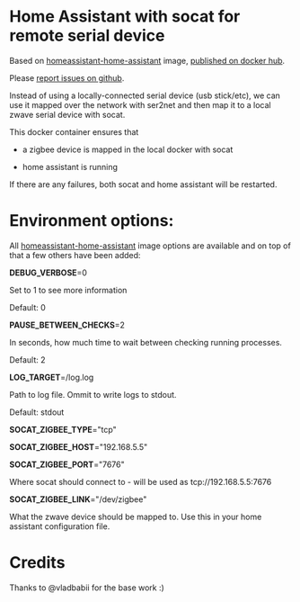 # Home Assistant with socat for remote serial device

Based on [homeassistant-home-assistant](https://hub.docker.com/r/homeassistant/home-assistant/) image, [published on docker hub](https://hub.docker.com/r/vladbabii/homeassistant-socat/).

Please [report issues on github](https://github.com/serotonie/homeassistant-socat/issues).

Instead of using a locally-connected serial device (usb stick/etc), we can use it mapped over the network with ser2net and then map it to a local zwave serial device with socat.

This docker container ensures that

 - a zigbee device is mapped in the local docker with socat

 - home assistant is running

If there are any failures, both socat and home assistant will be restarted.


# Environment options:

All  [homeassistant-home-assistant](https://hub.docker.com/r/homeassistant/home-assistant/) image options are available and on top of that a few others have been added:

**DEBUG_VERBOSE**=0

Set to 1 to see more information

Default: 0

**PAUSE_BETWEEN_CHECKS**=2

In seconds, how much time to wait between checking running processes.

Default: 2

**LOG_TARGET**=/log.log

Path to log file. Ommit to write logs to stdout.

Default: stdout

**SOCAT_ZIGBEE_TYPE**="tcp"

**SOCAT_ZIGBEE_HOST**="192.168.5.5"

**SOCAT_ZIGBEE_PORT**="7676"

Where socat should connect to - will be used as tcp://192.168.5.5:7676

**SOCAT_ZIGBEE_LINK**="/dev/zigbee"

What the zwave device should be mapped to. Use this in your home assistant configuration file.

# Credits

Thanks to @vladbabii for the base work :)